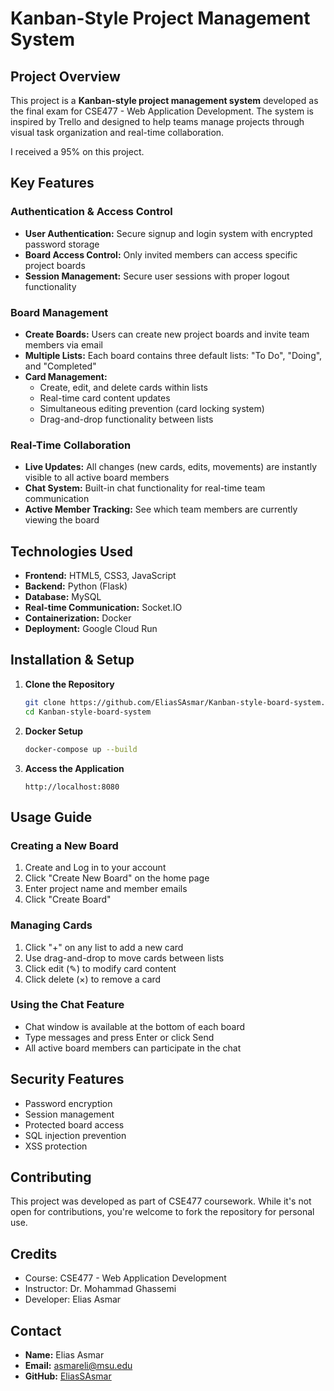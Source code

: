 # Kanban-Style Project Management System

## Project Overview
This project is a **Kanban-style project management system** developed as the final exam for CSE477 - Web Application Development. The system is inspired by Trello and designed to help teams manage projects through visual task organization and real-time collaboration.

I received a 95% on this project.

## Key Features

### Authentication & Access Control
- **User Authentication:** Secure signup and login system with encrypted password storage
- **Board Access Control:** Only invited members can access specific project boards
- **Session Management:** Secure user sessions with proper logout functionality

### Board Management
- **Create Boards:** Users can create new project boards and invite team members via email
- **Multiple Lists:** Each board contains three default lists: "To Do", "Doing", and "Completed"
- **Card Management:** 
  - Create, edit, and delete cards within lists
  - Real-time card content updates
  - Simultaneous editing prevention (card locking system)
  - Drag-and-drop functionality between lists

### Real-Time Collaboration
- **Live Updates:** All changes (new cards, edits, movements) are instantly visible to all active board members
- **Chat System:** Built-in chat functionality for real-time team communication
- **Active Member Tracking:** See which team members are currently viewing the board

## Technologies Used
- **Frontend:** HTML5, CSS3, JavaScript
- **Backend:** Python (Flask)
- **Database:** MySQL
- **Real-time Communication:** Socket.IO
- **Containerization:** Docker
- **Deployment:** Google Cloud Run

## Installation & Setup

1. **Clone the Repository**
   ```bash
   git clone https://github.com/EliasSAsmar/Kanban-style-board-system.git
   cd Kanban-style-board-system
   ```

2. **Docker Setup**
   ```bash
   docker-compose up --build
   ```

3. **Access the Application**
   ```
   http://localhost:8080
   ```

## Usage Guide

### Creating a New Board
1. Create and Log in to your account
2. Click "Create New Board" on the home page
3. Enter project name and member emails
4. Click "Create Board"

### Managing Cards
1. Click "+" on any list to add a new card
2. Use drag-and-drop to move cards between lists
3. Click edit (✎) to modify card content
4. Click delete (×) to remove a card

### Using the Chat Feature
- Chat window is available at the bottom of each board
- Type messages and press Enter or click Send
- All active board members can participate in the chat

## Security Features
- Password encryption
- Session management
- Protected board access
- SQL injection prevention
- XSS protection

## Contributing
This project was developed as part of CSE477 coursework. While it's not open for contributions, you're welcome to fork the repository for personal use.

## Credits
- Course: CSE477 - Web Application Development
- Instructor: Dr. Mohammad Ghassemi
- Developer: Elias Asmar

## Contact
- **Name:** Elias Asmar
- **Email:** asmareli@msu.edu
- **GitHub:** [EliasSAsmar](https://github.com/EliasSAsmar)
